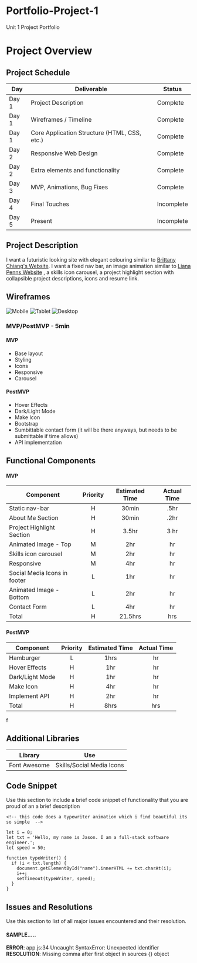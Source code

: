 # Portfolio-Project-1
Unit 1 Project Portfolio
# Project Overview

## Project Schedule

|  Day | Deliverable | Status
|---|---| ---|
|Day 1| Project Description | Complete
|Day 1| Wireframes / Timeline | Complete
|Day 1| Core Application Structure (HTML, CSS, etc.) | Complete
|Day 2| Responsive Web Design | Complete
|Day 2| Extra elements and functionality | Complete
|Day 3| MVP, Animations, Bug Fixes | Complete
|Day 4| Final Touches | Incomplete
|Day 5| Present | Incomplete


## Project Description

I want a futuristic looking site with elegant colouring similar to [Brittany Chiang's Website]("https://brittanychiang.com/"). I want a fixed nav bar, 
an image animation similar to [Liana Penns Website]('https://www.lianapenn.com') , a skills icon carousel, a project highlight section with collapsible project descriptions, icons and resume link. 

## Wireframes

![Mobile](mobile_wireframe.jpg)
![Tablet](Tablet_wireframe.jpg)
![Desktop](desktop_wireframe.jpg)

### MVP/PostMVP - 5min

#### MVP
- Base layout 
- Styling
- Icons
- Responsive
- Carousel

#### PostMVP 
- Hover Effects
- Dark/Light Mode
- Make Icon
- Bootstrap
- Sumbittable contact form (it will be there anyways, but needs to be submittable if time allows)
- API implementation


## Functional Components

#### MVP
| Component | Priority | Estimated Time | Actual Time |
| --- | :---: |  :---: | :---: | 
| Static nav-bar | H | 30min | .5hr |
| About Me Section | H | 30min | .2hr |  
| Project Highlight Section | H | 3.5hr| 3 hr |
| Animated Image - Top | M | 2hr | hr |
| Skills icon carousel | M | 2hr|  hr | 
| Responsive| M | 4hr | hr|
| Social Media Icons in footer | L | 1hr |  hr |
| Animated Image - Bottom| L | 2hr | hr |
| Contact Form | L | 4hr | hr |
| Total | H | 21.5hrs| hrs |

#### PostMVP
| Component | Priority | Estimated Time | Actual Time |
| --- | :---: |  :---: | :---: | 
| Hamburger | L | 1hrs|  hr | 
| Hover Effects | H | 1hr | hr | hr |
| Dark/Light Mode | H | 1hr | hr |
| Make Icon | H | 4hr | hr |
| Implement API | H | 2hr | hr |
| Total | H | 8hrs| hrs |
f
## Additional Libraries
| Library | Use |
| --- | :--: |
|Font Awesome | Skills/Social Media Icons

## Code Snippet

Use this section to include a brief code snippet of functionality that you are proud of an a brief description  

```
<!-- this code does a typewriter animation which i find beautiful its so simple  -->

let i = 0;
let txt = 'Hello, my name is Jason. I am a full-stack software engineer.';
let speed = 50;

function typeWriter() {
  if (i < txt.length) {
    document.getElementById("name").innerHTML += txt.charAt(i);
    i++;
    setTimeout(typeWriter, speed);
  }
}
```

## Issues and Resolutions
 Use this section to list of all major issues encountered and their resolution.

#### SAMPLE.....
**ERROR**: app.js:34 Uncaught SyntaxError: Unexpected identifier                                
**RESOLUTION**: Missing comma after first object in sources {} object
